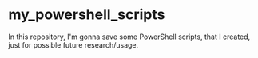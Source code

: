 # my_powershell_scripts
In this repository, I'm gonna save some PowerShell scripts, that I created, just for possible future research/usage.
